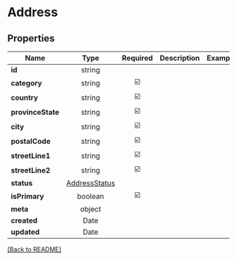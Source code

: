 # Address



## Properties

| Name | Type | Required | Description | Examples |
|------------|:-------------:|:-------------:|-------------|:-------------:|
| **id** |string |  |  | | |
| **category** |string | ☑️ |  | | |
| **country** |string | ☑️ |  | | |
| **provinceState** |string | ☑️ |  | | |
| **city** |string | ☑️ |  | | |
| **postalCode** |string | ☑️ |  | | |
| **streetLine1** |string | ☑️ |  | | |
| **streetLine2** |string | ☑️ |  | | |
| **status** |[AddressStatus](AddressStatus.md) |  |  | | |
| **isPrimary** |boolean | ☑️ |  | | |
| **meta** |object |  |  | | |
| **created** |Date |  |  | | |
| **updated** |Date |  |  | | |



[[Back to README]](../../README.md)